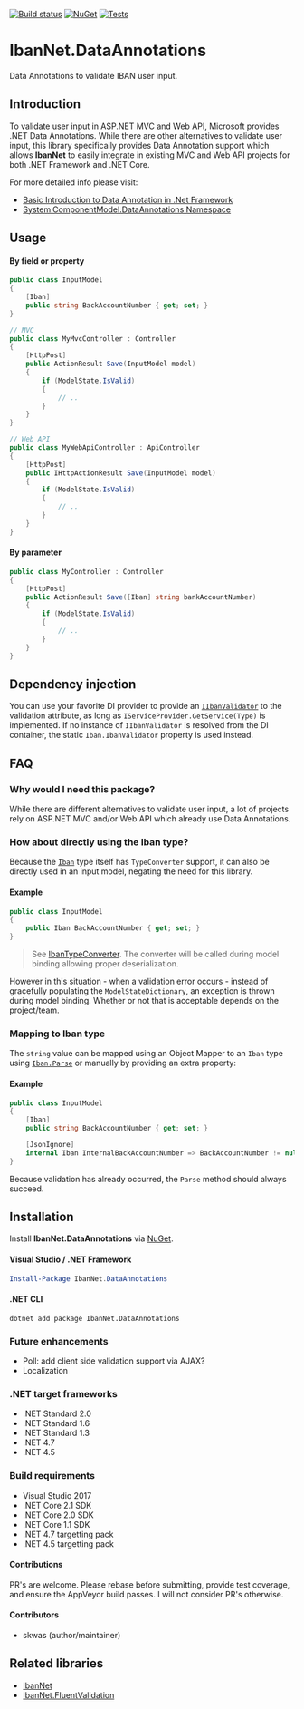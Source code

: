 [![Build status](https://ci.appveyor.com/api/projects/status/469oo89bngrkgh2l?svg=true)](https://ci.appveyor.com/project/skwasjer/ibannet)
[![NuGet](https://img.shields.io/nuget/v/IbanNet.DataAnnotations.svg)](https://www.nuget.org/packages/IbanNet.DataAnnotations/)
[![Tests](https://img.shields.io/appveyor/tests/skwasjer/IbanNet.svg)](https://ci.appveyor.com/project/skwasjer/ibannet/build/tests)

# IbanNet.DataAnnotations

Data Annotations to validate IBAN user input.

## Introduction

To validate user input in ASP.NET MVC and Web API, Microsoft provides .NET Data Annotations. 
While there are other alternatives to validate user input, this library specifically provides Data Annotation support which allows **IbanNet** to easily integrate in existing MVC and Web API projects for both .NET Framework and .NET Core.

For more detailed info please visit:
- [Basic Introduction to Data Annotation in .Net Framework](https://code.msdn.microsoft.com/Basic-Introduction-to-Data-244734a4)
- [System.ComponentModel.DataAnnotations Namespace](https://msdn.microsoft.com/en-US/library/System.ComponentModel.DataAnnotations.aspx)

## Usage

#### By field or property ####

```csharp
public class InputModel
{	
	[Iban]
	public string BackAccountNumber { get; set; }
}

// MVC
public class MyMvcController : Controller
{
	[HttpPost]
	public ActionResult Save(InputModel model)
	{
		if (ModelState.IsValid)
		{
			// ..
		}
	}
}

// Web API
public class MyWebApiController : ApiController
{
	[HttpPost]
	public IHttpActionResult Save(InputModel model)
	{
		if (ModelState.IsValid)
		{
			// ..
		}
	}
}

```

#### By parameter ####

```csharp
public class MyController : Controller
{
	[HttpPost]
	public ActionResult Save([Iban] string bankAccountNumber)
	{
		if (ModelState.IsValid)
		{
			// ..
		}
	}
}
```

## Dependency injection

You can use your favorite DI provider to provide an [`IIbanValidator`](../IbanNet/IIbanValidator.cs) to the validation attribute, as long as `IServiceProvider.GetService(Type)` is implemented. 
If no instance of `IIbanValidator` is resolved from the DI container, the static `Iban.IbanValidator` property is used instead.

## FAQ
### Why would I need this package?

While there are different alternatives to validate user input, a lot of projects rely on ASP.NET MVC and/or Web API which already use Data Annotations.

### How about directly using the Iban type?

Because the [`Iban`](../../README.md) type itself has `TypeConverter` support, it can also be directly used in an input model, negating the need for this library.

#### Example ####

```csharp
public class InputModel
{	
	public Iban BackAccountNumber { get; set; }
}
```

> See [IbanTypeConverter](../IbanNet/IbanTypeConverter.cs). The converter will be called during model binding allowing proper deserialization.

However in this situation - when a validation error occurs - instead of gracefully populating the `ModelStateDictionary`, an exception is thrown during model binding. Whether or not that is acceptable depends on the project/team.

### Mapping to Iban type

The `string` value can be mapped using an Object Mapper to an `Iban` type using [`Iban.Parse`](../../README.md#parse) or manually by providing an extra property:

#### Example ####

```csharp
public class InputModel
{	
	[Iban]
	public string BackAccountNumber { get; set; }

	[JsonIgnore]
	internal Iban InternalBackAccountNumber => BackAccountNumber != null ? Iban.Parse(BackAccountNumber) : null;
}
```

Because validation has already occurred, the `Parse` method should always succeed.

## Installation

Install **IbanNet.DataAnnotations** via [NuGet](https://www.nuget.org/packages/IbanNet.DataAnnotations/).

#### Visual Studio / .NET Framework
```powershell
Install-Package IbanNet.DataAnnotations
```

#### .NET CLI
```
dotnet add package IbanNet.DataAnnotations
```

### Future enhancements
- Poll: add client side validation support via AJAX?
- Localization

### .NET target frameworks
- .NET Standard 2.0
- .NET Standard 1.6
- .NET Standard 1.3
- .NET 4.7
- .NET 4.5

### Build requirements
- Visual Studio 2017
- .NET Core 2.1 SDK
- .NET Core 2.0 SDK
- .NET Core 1.1 SDK
- .NET 4.7 targetting pack
- .NET 4.5 targetting pack

#### Contributions
PR's are welcome. Please rebase before submitting, provide test coverage, and ensure the AppVeyor build passes. I will not consider PR's otherwise.

#### Contributors
- skwas (author/maintainer)

## Related libraries
- [IbanNet](../../README.md)
- [IbanNet.FluentValidation](../IbanNet.FluentValidation/README.md)